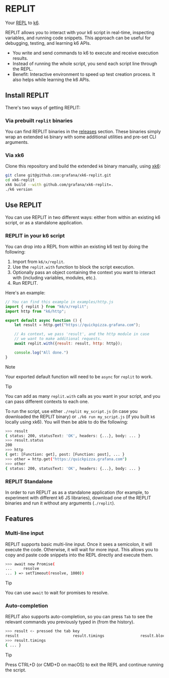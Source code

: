 # REPLIT

Your [REPL](https://en.wikipedia.org/wiki/Read%E2%80%93eval%E2%80%93print_loop) to [k6](https://github.com/grafana/k6).

REPLIT allows you to interact with your k6 script in real-time, inspecting variables, and running code snippets. This approach can be useful for debugging, testing, and learning k6 APIs.

- You write and send commands to k6 to execute and receive execution results.
- Instead of running the whole script, you send each script line through the REPL.
- Benefit: Interactive environment to speed up test creation process. It also helps while learning the k6 APIs.

## Install REPLIT

There's two ways of getting REPLIT:

### Via prebuilt `replit` binaries

You can find REPLIT binaries in the [releases](https://github.com/grafana/xk6-replit/releases/tag/v0.1) section. These binaries simply wrap an extended `k6` binary with some additional utilities and pre-set CLI arguments.

### Via xk6

Clone this repository and build the extended `k6` binary manually, using [xk6](https://github.com/grafana/xk6):
```bash
git clone git@github.com:grafana/xk6-replit.git
cd xk6-replit
xk6 build --with github.com/grafana/xk6-replit=.
./k6 version
```

## Use REPLIT

You can use REPLIT in two different ways: either from within an existing k6 script, or as a standalone application.

### REPLIT in your k6 script

You can drop into a REPL from within an existing k6 test by doing the following:
1. Import from `k6/x/replit`.
2. Use the `replit.with` function to block the script execution.
3. Optionally pass an object containing the context you want to interact with (including variables, modules, etc.).
4. Run REPLIT.

Here's an example:

```js
// You can find this example in examples/http.js
import { replit } from "k6/x/replit";
import http from "k6/http";

export default async function () {
    let result = http.get("https://quickpizza.grafana.com");

    // As context, we pass 'result', and the http module in case
    // we want to make additional requests.
    await replit.with({result: result, http: http});

    console.log("All done.")
}
```

> [!NOTE]
> Your exported default function will need to be `async` for `replit` to work.

> [!TIP]
> You can add as many `replit.with` calls as you want in your script, and you can pass different contexts to each one.

To run the script, use either `./replit my_script.js` (in case you downloaded the REPLIT binary) or `./k6 run my_script.js` (if you built `k6` locally using xk6). You will then be able to do the following:

```bash
>>> result
{ status: 200, statusText: 'OK', headers: {...}, body: ... }
>>> result.status
200
>>> http
{ get: [Function: get], post: [Function: post], ... }
>>> other = http.get("https://quickpizza.grafana.com")
>>> other
{ status: 200, statusText: 'OK', headers: {...}, body: ... }
```

### REPLIT Standalone

In order to run REPLIT as as a standalone application (for example, to experiment with different k6 JS libraries), download one of the REPLIT binaries and run it without any arguments (`./replit`).

## Features
### Multi-line input

REPLIT supports basic multi-line input. Once it sees a semicolon, it will execute the code. Otherwise, it will wait for more input. This allows you to copy and paste code snippets into the REPL directly and execute them.

```bash
>>> await new Promise(
...     resolve
... ) => setTimeout(resolve, 1000))
```

> [!TIP]
> You can use `await` to wait for promises to resolve.

### Auto-completion

REPLIT also supports auto-completion, so you can press `Tab` to see the relevant commands you previously typed in (from the history).

```bash
>>> result <- pressed the tab key
result                        result.timings                result.blocked
>>> result.timings
{ ... }
```

> [!TIP]
> Press CTRL+D (or CMD+D on macOS) to exit the REPL and continue running the script.
